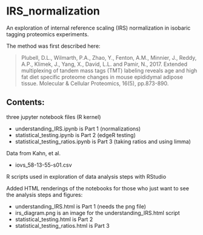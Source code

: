 # IRS_normalization
An exploration of internal reference scaling (IRS) normalization in isobaric tagging proteomics experiments.

The method was first described here:
> Plubell, D.L., Wilmarth, P.A., Zhao, Y., Fenton, A.M., Minnier, J., Reddy, A.P., Klimek, J., Yang, X., David, L.L. and Pamir, N., 2017. Extended multiplexing of tandem mass tags (TMT) labeling reveals age and high fat diet specific proteome changes in mouse epididymal adipose tissue. Molecular & Cellular Proteomics, 16(5), pp.873-890. 

## Contents:
three jupyter notebook files (R kernel)
* understanding_IRS.ipynb is Part 1 (normalizations)
* statistical_testing.ipynb is Part 2 (edgeR testing)
* statistical_testing_ratios.ipynb is Part 3 (taking ratios and using limma)

Data from Kahn, et al.
* iovs_58-13-55-s01.csv

R scripts used in exploration of data analysis steps with RStudio

Added HTML renderings of the notebooks for those who just want to see the analysis steps and figures:
* understanding_IRS.html is Part 1 (needs the png file)
* irs_diagram.png is an image for the understanding_IRS.html script
* statistical_testing.html is Part 2
* statistical_testing_ratios.html is Part 3
